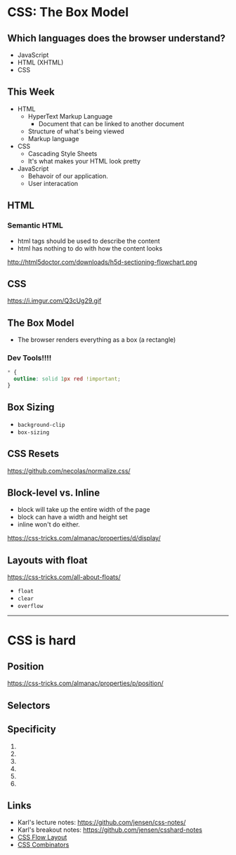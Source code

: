 # CSS: The Box Model

## Which languages does the browser understand?

* JavaScript
* HTML (XHTML)
* CSS

## This Week

* HTML 
  - HyperText Markup Language
    - Document that can be linked to another document
  - Structure of what's being viewed
  - Markup language
* CSS
  - Cascading Style Sheets
  - It's what makes your HTML look pretty
* JavaScript  
  - Behavoir of our application.
  - User interacation

## HTML

### Semantic HTML

* html tags should be used to describe the content
* html has nothing to do with how the content looks

http://html5doctor.com/downloads/h5d-sectioning-flowchart.png

## CSS

https://i.imgur.com/Q3cUg29.gif

## The Box Model

* The browser renders everything as a box (a rectangle)

### Dev Tools!!!!

```css
* {
  outline: solid 1px red !important;
}
```

## Box Sizing

* `background-clip`
* `box-sizing`

## CSS Resets

https://github.com/necolas/normalize.css/

## Block-level vs. Inline

* block will take up the entire width of the page 
* block can have a width and height set
* inline won't do either.

https://css-tricks.com/almanac/properties/d/display/

## Layouts with float

https://css-tricks.com/all-about-floats/

* `float`
* `clear`
* `overflow`

---

# CSS is hard

## Position

https://css-tricks.com/almanac/properties/p/position/

## Selectors

## Specificity

1.
2.
3.
4.
5.
6.

## Links

* Karl's lecture notes: https://github.com/jensen/css-notes/
* Karl's breakout notes: https://github.com/jensen/csshard-notes
* [CSS Flow Layout](https://developer.mozilla.org/en-US/docs/Web/CSS/CSS_Flow_Layout)
* [CSS Combinators](https://developer.mozilla.org/en-US/docs/Web/CSS/CSS_Selectors#Combinators)